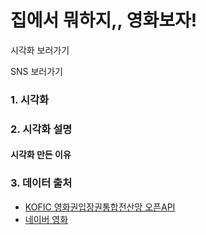 # 집에서 뭐하지,, 영화보자!

시각화 보러가기

SNS 보러가기

### 1. 시각화

### 2. 시각화 설명

#### 시각화 만든 이유

### 3. 데이터 출처
- [KOFIC 영화권입장권통합전산망 오픈API](http://www.kobis.or.kr/kobisopenapi/homepg/main/main.do)
- [네이버 영화](https://movie.naver.com/)

